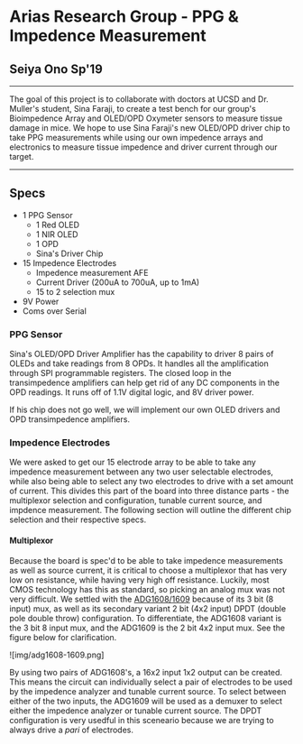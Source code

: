 # Arias Research Group - PPG & Impedence Measurement

## Seiya Ono Sp'19

-----

The goal of this project is to collaborate with doctors at UCSD and Dr. Muller's student, Sina Faraji, to create a test bench for our group's Bioimpedence Array and OLED/OPD Oxymeter sensors to measure tissue damage in mice. We hope to use Sina Faraji's new OLED/OPD driver chip to take PPG measurements while using our own impedence arrays and electronics to measure tissue impedence and driver current through our target.

-----

## Specs

- 1 PPG Sensor
    - 1 Red OLED
    - 1 NIR OLED
    - 1 OPD
    - Sina's Driver Chip
- 15 Impedence Electrodes
    - Impedence measurement AFE
    - Current Driver (200uA to 700uA, up to 1mA)
    - 15 to 2 selection mux
- 9V Power
- Coms over Serial

### PPG Sensor

Sina's OLED/OPD Driver Amplifier has the capability to driver 8 pairs of OLEDs and take readings from 8 OPDs. It handles all the amplification through SPI programmable registers. The closed loop in the transimpedence amplifiers can help get rid of any DC components in the OPD readings. It runs off of 1.1V digital logic, and 8V driver power.

If his chip does not go well, we will implement our own OLED drivers and OPD transimpedence amplifiers.

### Impedence Electrodes

We were asked to get our 15 electrode array to be able to take any impedence measurement between any two user selectable electrodes, while also being able to select any two electrodes to drive with a set amount of current. This divides this part of the board into three distance parts - the multiplexor selection and configuration, tunable current source, and impdence measurement. The following section will outline the different chip selection and their respective specs.

#### Multiplexor

Because the board is spec'd to be able to take impedence measurements as well as source current, it is critical to choose a multiplexor that has very low on resistance, while having very high off resistance. Luckily, most CMOS technology has this as standard, so picking an analog mux was not very difficult. We settled with the [ADG1608/1609](https://www.analog.com/en/products/adg1608.html) because of its 3 bit (8 input) mux, as well as its secondary variant 2 bit (4x2 input) DPDT (double pole double throw) configuration. To differentiate, the ADG1608 variant is the 3 bit 8 input mux, and the ADG1609 is the 2 bit 4x2 input mux. See the figure below for clarification.

![img/adg1608-1609.png]

By using two pairs of ADG1608's, a 16x2 input 1x2 output can be created. This means the circuit can individually select a pair of electrodes to be used by the impedence analyzer and tunable current source. To select between either of the two inputs, the ADG1609 will be used as a demuxer to select either the impedence analyzer or tunable current source. The DPDT configuration is very usedful in this sceneario because we are trying to always drive a _pari_ of electrodes.


